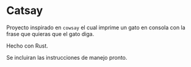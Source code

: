 # Catsay

Proyecto inspirado en `cowsay` el cual imprime un gato en consola con la frase que quieras que el gato diga.

Hecho con Rust.

Se incluiran las instrucciones de manejo pronto.
